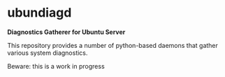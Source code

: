 # ubundiagd
**Diagnostics Gatherer for Ubuntu Server**

This repository provides a number of python-based daemons that gather various system diagnostics.

Beware: this is a work in progress
